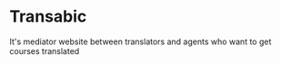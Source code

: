 # Transabic
It's mediator website between translators and agents who want to get courses translated
